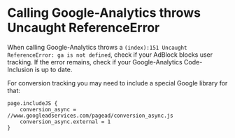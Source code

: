 # Calling Google-Analytics throws Uncaught ReferenceError

When calling Google-Analytics throws a `(index):151 Uncaught ReferenceError: ga is not defined`, check if your AdBlock blocks user tracking. If the error remains, check if your Google-Analytics Code-Inclusion is up to date.

For conversion tracking you may need to include a special Google library for that:

```typo3_typoscript
page.includeJS {
	conversion_async = //www.googleadservices.com/pagead/conversion_async.js
	conversion_async.external = 1
}
```
